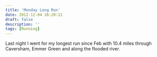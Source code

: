 ```yaml
---
title: 'Monday Long Run'
date: 2012-12-04 16:20:21
draft: false
description: ''
tags: [Running]
---
```


Last night I went for my longest run since Feb with 10.4 miles through Caversham, Emmer Green and along the flooded river.